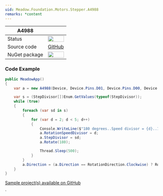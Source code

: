 ```yaml
---
uid: Meadow.Foundation.Motors.Stepper.A4988
remarks: *content
---
```


| A4988         |             |
|---------------|-------------|
| Status        | <img src="https://img.shields.io/badge/Working-brightgreen" style="width: auto; height: -webkit-fill-available;" /> |
| Source code   | [GitHub](https://github.com/WildernessLabs/Meadow.Foundation/tree/develop/Source/Meadow.Foundation.Peripherals/Motors.Stepper.A4988) |
| NuGet package | <a href="https://www.nuget.org/packages/Meadow.Foundation.Motors.Stepper.A4988/" target="_blank"><img src="https://img.shields.io/nuget/v/Meadow.Foundation.Motors.Stepper.A4988.svg?label=Meadow.Foundation.Motors.Stepper.A4988" style="width: auto; height: -webkit-fill-available;" /></a> |

### Code Example

```csharp
public MeadowApp()
{
    var a = new A4988(Device, Device.Pins.D01, Device.Pins.D00, Device.Pins.D04, Device.Pins.D03, Device.Pins.D02);

    var s = (StepDivisor[])Enum.GetValues(typeof(StepDivisor));
    while (true)
    {
        foreach (var sd in s)
        {
            for (var d = 2; d < 5; d++)
            {
                Console.WriteLine($"180 degrees..Speed divisor = {d}..1/{(int)sd} Steps..{a.Direction}...");
                a.RotationSpeedDivisor = d;
                a.StepDivisor = sd;
                a.Rotate(180);

                Thread.Sleep(500);
            }
        }
        a.Direction = (a.Direction == RotationDirection.Clockwise) ? RotationDirection.Counterclockwise : RotationDirection.Clockwise;
    }
}

```

[Sample project(s) available on GitHub](https://github.com/WildernessLabs/Meadow.Foundation/tree/master/Source/Meadow.Foundation.Peripherals/Motors.Stepper.A4988/Samples/Motors.Stepper.A4988_Sample)

`